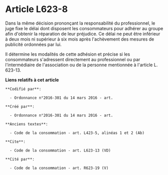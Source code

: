 # Article L623-8

Dans la même décision prononçant la responsabilité du professionnel, le juge fixe le délai dont disposent les consommateurs
pour adhérer au groupe afin d'obtenir la réparation de leur préjudice. Ce délai ne peut être inférieur à deux mois ni
supérieur à six mois après l'achèvement des mesures de publicité ordonnées par lui. 

Il détermine les modalités de cette adhésion et précise si les consommateurs s'adressent directement au professionnel ou par
l'intermédiaire de l'association ou de la personne mentionnée à l'article L. 623-13.

**Liens relatifs à cet article**

	**Codifié par**:

	  - Ordonnance n°2016-301 du 14 mars 2016 - art.

	**Créé par**:

	  - Ordonnance n°2016-301 du 14 mars 2016 - art.

	**Anciens textes**:

	  - Code de la consommation - art. L423-5, alinéas 1 et 2 (Ab)

	**Cite**:

	  - Code de la consommation - art. L623-13 (VD)

	**Cité par**:

	  - Code de la consommation - art. R623-19 (V)
